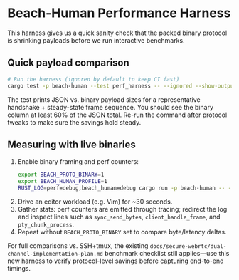 # Beach-Human Performance Harness

This harness gives us a quick sanity check that the packed binary protocol is
shrinking payloads before we run interactive benchmarks.

## Quick payload comparison

```bash
# Run the harness (ignored by default to keep CI fast)
cargo test -p beach-human --test perf_harness -- --ignored --show-output
```

The test prints JSON vs. binary payload sizes for a representative handshake +
steady-state frame sequence. You should see the binary column at least 60% of
the JSON total. Re-run the command after protocol tweaks to make sure the
savings hold steady.

## Measuring with live binaries

1. Enable binary framing and perf counters:
   ```bash
   export BEACH_PROTO_BINARY=1
   export BEACH_HUMAN_PROFILE=1
   RUST_LOG=perf=debug,beach_human=debug cargo run -p beach-human -- --local-preview
   ```
2. Drive an editor workload (e.g. Vim) for ~30 seconds.
3. Gather stats: perf counters are emitted through tracing; redirect the log and
   inspect lines such as `sync_send_bytes`, `client_handle_frame`, and
   `pty_chunk_process`.
4. Repeat without `BEACH_PROTO_BINARY` set to compare byte/latency deltas.

For full comparisons vs. SSH+tmux, the existing `docs/secure-webrtc/dual-channel-implementation-plan.md`
benchmark checklist still applies—use this new harness to verify protocol-level
savings before capturing end-to-end timings.
